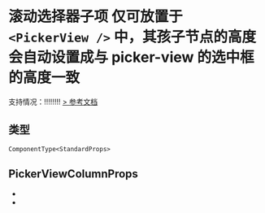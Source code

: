 # 滚动选择器子项 仅可放置于 `<PickerView />` 中，其孩子节点的高度会自动设置成与 picker-view 的选中框的高度一致
支持情况：!!!!!!!!
[> 参考文档
](https://developers.weixin.qq.com/miniprogram/dev/component/picker-view-column.html)
## 类型[​](picker-view-column.html#类型)
```tsx
ComponentType<StandardProps>
```

## PickerViewColumnProps[​](picker-view-column.html#pickerviewcolumnprops)

- 
-
